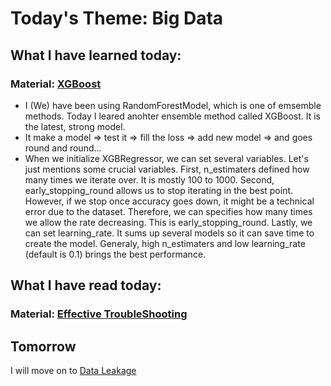 # Today's Theme: Big Data

## What I have learned today:

### Material: [XGBoost](https://www.kaggle.com/alexisbcook/xgboost)
- I (We) have been using RandomForestModel, which is one of emsemble methods. Today I leared anohter ensemble method called XGBoost. It is the latest, strong model. 
- It make a model => test it => fill the loss => add new model => and goes round and round...
- When we initialize XGBRegressor, we can set several variables. Let's just mentions some crucial variables. First, n_estimaters defined how many times we iterate over. It is mostly 100 to 1000. Second, early_stopping_round allows us to stop iterating in the best point. However, if we stop once accuracy goes down, it might be a technical error due to the dataset. Therefore, we can specifies how many times we allow the rate decreasing. This is early_stopping_round. Lastly, we can set learning_rate. It sums up several models so it can save time to create the model. Generaly, high n_estimaters and low learning_rate (default is 0.1) brings the best performance.

## What I have read today:
### Material: [Effective TroubleShooting](https://landing.google.com/sre/sre-book/chapters/effective-troubleshooting/)

## Tomorrow
I will move on to [Data Leakage](https://www.kaggle.com/alexisbcook/data-leakage)
